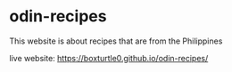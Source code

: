 # odin-recipes

This website is about recipes that are from the Philippines 

live website: https://boxturtle0.github.io/odin-recipes/

